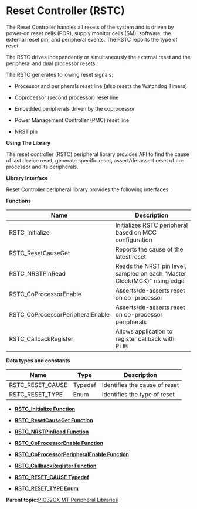 # Reset Controller \(RSTC\)

The Reset Controller handles all resets of the system and is driven by power-on reset cells \(POR\), supply monitor cells \(SM\), software, the external reset pin, and peripheral events. The RSTC reports the type of reset.

The RSTC drives independently or simultaneously the external reset and the peripheral and dual processor resets.

The RSTC generates following reset signals:

-   Processor and peripherals reset line \(also resets the Watchdog Timers\)

-   Coprocessor \(second processor\) reset line

-   Embedded peripherals driven by the coprocessor

-   Power Management Controller \(PMC\) reset line

-   NRST pin


**Using The Library**

The reset controller \(RSTC\) peripheral library provides API to find the cause of last device reset, generate specific reset, assert/de-assert reset of co-processor and its peripherals.

**Library Interface**

Reset Controller peripheral library provides the following interfaces:

**Functions**

|Name|Description|
|----|-----------|
|RSTC\_Initialize|Initializes RSTC peripheral based on MCC configuration|
|RSTC\_ResetCauseGet|Reports the cause of the latest reset|
|RSTC\_NRSTPinRead|Reads the NRST pin level, sampled on each "Master Clock\(MCK\)" rising edge|
|RSTC\_CoProcessorEnable|Asserts/de-asserts reset on co-processor|
|RSTC\_CoProcessorPeripheralEnable|Asserts/de-asserts reset on co-processor peripherals|
|RSTC\_CallbackRegister|Allows application to register callback with PLIB|

**Data types and constants**

|Name|Type|Description|
|----|----|-----------|
|RSTC\_RESET\_CAUSE|Typedef|Identifies the cause of reset|
|RSTC\_RESET\_TYPE|Enum|Identifies the type of reset|

-   **[RSTC\_Initialize Function](GUID-9F9C37D1-8DF7-4E31-935E-C9A1DC991900.md)**  

-   **[RSTC\_ResetCauseGet Function](GUID-F9114EE2-02F3-4B3A-9AB7-567D398A3B22.md)**  

-   **[RSTC\_NRSTPinRead Function](GUID-0B5C7B32-504C-433A-8C33-A4976BEEF7F7.md)**  

-   **[RSTC\_CoProcessorEnable Function](GUID-C5A67078-4293-4C8D-B198-F2DA2D6B2385.md)**  

-   **[RSTC\_CoProcessorPeripheralEnable Function](GUID-2613C129-DE1A-4C14-A63C-91A6A5CA3ACF.md)**  

-   **[RSTC\_CallbackRegister Function](GUID-EBD5763B-8540-49A2-B995-CCADB3D402A9.md)**  

-   **[RSTC\_RESET\_CAUSE Typedef](GUID-ACBA10AD-C6BE-417C-A742-1D64D99C9F37.md)**  

-   **[RSTC\_RESET\_TYPE Enum](GUID-A2274586-57AF-4B9D-BC8F-6D9203492AAA.md)**  


**Parent topic:**[PIC32CX MT Peripheral Libraries](GUID-EEA7836F-956F-4526-BF85-CD488C4CE708.md)

